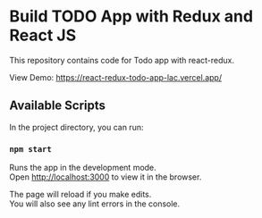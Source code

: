 # Build TODO App with Redux and React JS

This repository contains code for Todo app with react-redux.

View Demo:
https://react-redux-todo-app-lac.vercel.app/

## Available Scripts

In the project directory, you can run:

### `npm start`

Runs the app in the development mode.\
Open [http://localhost:3000](http://localhost:3000) to view it in the browser.

The page will reload if you make edits.\
You will also see any lint errors in the console.
